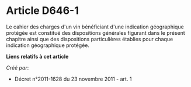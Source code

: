 # Article D646-1

Le cahier des charges d'un vin bénéficiant d'une indication géographique protégée est constitué des dispositions générales
figurant dans le présent chapitre ainsi que des dispositions particulières établies pour chaque indication géographique
protégée.

**Liens relatifs à cet article**

_Créé par_:

  - Décret n°2011-1628 du 23 novembre 2011 - art. 1
